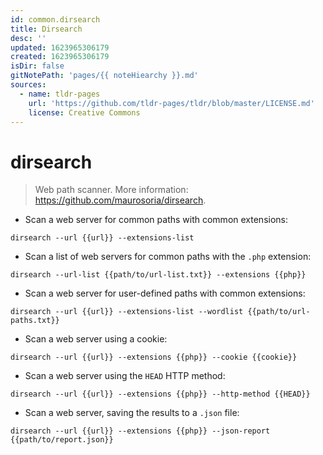 ```yaml
---
id: common.dirsearch
title: Dirsearch
desc: ''
updated: 1623965306179
created: 1623965306179
isDir: false
gitNotePath: 'pages/{{ noteHiearchy }}.md'
sources:
  - name: tldr-pages
    url: 'https://github.com/tldr-pages/tldr/blob/master/LICENSE.md'
    license: Creative Commons
---
```

# dirsearch

> Web path scanner.
> More information: <https://github.com/maurosoria/dirsearch>.

- Scan a web server for common paths with common extensions:

`dirsearch --url {{url}} --extensions-list`

- Scan a list of web servers for common paths with the `.php` extension:

`dirsearch --url-list {{path/to/url-list.txt}} --extensions {{php}}`

- Scan a web server for user-defined paths with common extensions:

`dirsearch --url {{url}} --extensions-list --wordlist {{path/to/url-paths.txt}}`

- Scan a web server using a cookie:

`dirsearch --url {{url}} --extensions {{php}} --cookie {{cookie}}`

- Scan a web server using the `HEAD` HTTP method:

`dirsearch --url {{url}} --extensions {{php}} --http-method {{HEAD}}`

- Scan a web server, saving the results to a `.json` file:

`dirsearch --url {{url}} --extensions {{php}} --json-report {{path/to/report.json}}`

